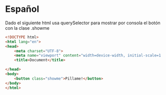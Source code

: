 # Español
Dado el siguiente html usa querySelector para mostrar por consola el botón con la clase .showme

```html
<!DOCTYPE html>
<html lang="en">
<head>
    <meta charset="UTF-8">
    <meta name="viewport" content="width=device-width, initial-scale=1.0">
    <title>Document</title>
    
</head>
<body>
    <button class="showme">Pillame!</button>
</body>
</html>
```